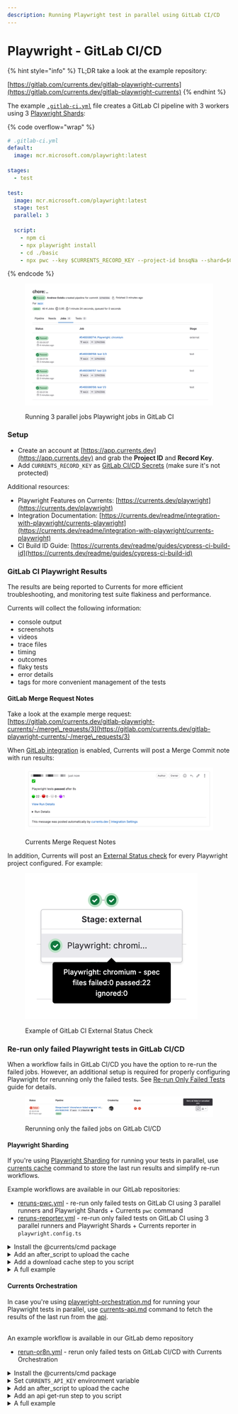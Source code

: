 ```yaml
---
description: Running Playwright test in parallel using GitLab CI/CD
---
```


# Playwright - GitLab CI/CD

{% hint style="info" %}
TL;DR take a look at the example repository:

[https://gitlab.com/currents.dev/gitlab-playwright-currents](https://gitlab.com/currents.dev/gitlab-playwright-currents)
{% endhint %}

The example [`.gitlab-ci.yml`](https://gitlab.com/currents.dev/gitlab-playwright-currents/-/blob/main/.gitlab-ci.yml) file creates a GitLab CI pipeline with 3 workers using 3 [Playwright Shards](https://playwright.dev/docs/test-sharding):

{% code overflow="wrap" %}
```yaml
# .gitlab-ci.yml
default:
  image: mcr.microsoft.com/playwright:latest

stages:
  - test

test:
  image: mcr.microsoft.com/playwright:latest
  stage: test
  parallel: 3

  script:
    - npm ci
    - npx playwright install
    - cd ./basic
    - npx pwc --key $CURRENTS_RECORD_KEY --project-id bnsqNa --shard=$CI_NODE_INDEX/$CI_NODE_TOTAL

```
{% endcode %}

<figure><img src="../../../.gitbook/assets/currents-2023-11-04-02.04.23@2x.png" alt=""><figcaption><p>Running 3 parallel jobs Playwright jobs in GitLab CI</p></figcaption></figure>

### Setup <a href="#user-content-setup" id="user-content-setup"></a>

* Create an account at [https://app.currents.dev](https://app.currents.dev) and grab the **Project ID** and **Record Key**.
* Add `CURRENTS_RECORD_KEY` as [GitLab CI/CD Secrets](https://docs.gitlab.com/ee/ci/variables/) (make sure it's not protected)

Additional resources:

* Playwright Features on Currents: [https://currents.dev/playwright](https://currents.dev/playwright)
* Integration Documentation: [https://currents.dev/readme/integration-with-playwright/currents-playwright](https://currents.dev/readme/integration-with-playwright/currents-playwright)
* CI Build ID Guide: [https://currents.dev/readme/guides/cypress-ci-build-id](https://currents.dev/readme/guides/cypress-ci-build-id)

### GitLab CI Playwright Results <a href="#user-content-gitlab-ci-playwright-results" id="user-content-gitlab-ci-playwright-results"></a>

The results are being reported to Currents for more efficient troubleshooting, and monitoring test suite flakiness and performance.

Currents will collect the following information:

* console output
* screenshots
* videos
* trace files
* timing
* outcomes
* flaky tests
* error details
* tags for more convenient management of the tests

#### GitLab Merge Request Notes <a href="#user-content-gitlab-merge-request-notes" id="user-content-gitlab-merge-request-notes"></a>

Take a look at the example merge request: [https://gitlab.com/currents.dev/gitlab-playwright-currents/-/merge\_requests/3](https://gitlab.com/currents.dev/gitlab-playwright-currents/-/merge\_requests/3)

When [GitLab integration](https://currents.dev/readme/integrations/gitlab) is enabled, Currents will post a Merge Commit note with run results:

<figure><img src="../../../.gitbook/assets/currents-gitlab-merge-note.png" alt=""><figcaption><p>Currents Merge Request Notes</p></figcaption></figure>

In addition, Currents will post an [External Status check](https://docs.gitlab.com/ee/user/project/merge\_requests/status\_checks.html) for every Playwright project configured. For example:

<figure><img src="../../../.gitbook/assets/currents-gitlab-status-check.png" alt=""><figcaption><p>Example of GitLab CI External Status Check </p></figcaption></figure>

### Re-run only failed Playwright tests in GitLab CI/CD

When a workflow fails in GitLab CI/CD you have the option to re-run the failed jobs. However, an additional setup is required for properly configuring Playwright for rerunning only the failed tests. See [Re-run Only Failed Tests](https://docs.currents.dev/guides/re-run-only-failed-tests) guide for details.



<figure><img src="../../../.gitbook/assets/currents-2024-10-02-14.07.49@2x.png" alt=""><figcaption><p>Rerunning only the failed jobs on GitLab CI/CD</p></figcaption></figure>



#### Playwright Sharding

If you're using [Playwright Sharding](https://docs.currents.dev/guides/parallelization-guide/pw-parallelization/playwright-sharding) for running your tests in parallel, use [currents cache](https://docs.currents.dev/resources/reporters/currents-cmd/currents-cache) command to store the last run results and simplify re-run workflows.

Example workflows are available in our GitLab repositories:

* [reruns-pwc.yml](https://gitlab.com/currents.dev/gitlab-playwright-currents/-/blob/main/.gitlab/ci/with-reruns-pwc.yml?ref\_type=heads) - re-run only failed tests on GitLab CI using 3 parallel runners and Playwright Shards + Currents `pwc` command
* [reruns-reporter.yml](https://gitlab.com/currents.dev/gitlab-playwright-currents/-/blob/main/.gitlab/ci/with-reruns-reporter.yml?ref\_type=heads) - re-run only failed tests on GitLab CI using 3 parallel runners and Playwright Shards + Currents reporter in `playwright.config.ts`

<details>

<summary>Install the @currents/cmd package</summary>

```bash
npm i -D @currents/cmd
```

</details>

<details>

<summary>Add an after_script to upload the cache</summary>

Add an `after_script` to the end of your job that uploads run information to the cache

```yaml
after_script:
    # Save the last-run.json to cache after the run
    - npx currents cache set --pw-output-dir basic/test-results --preset last-run
```

See the [configuration for details](../../../resources/reporters/currents-cmd/#cache-test-artifacts) on the flags.

</details>

<details>

<summary>Add a download cache step to you script</summary>

Update your job script to download the cache prior to running tests

```yaml
script:
    - npm ci
    # Grab the last run from cache. CacheId is automatically calculated for GitLab, and a .currents_env file is created with extra env variables
    # $EXTRA_PW_FLAGS will contain the correct --shard flag, as well as --last-failed if this was a retried job
    # $RUN_ATTEMPT will be populated with a value 1+ based on how many times this job has been retried
    - npx currents cache get --preset last-run && cat .currents_env >> $GITLAB_ENV && source .currents_env
    - npx playwright install
    # Run playwright, provide a build id with the run-attempt included and also pass $EXTRA_PW_FLAGS 
    - export CURRENTS_CI_BUILD_ID="reporter-$CI_PIPELINE_ID-$RUN_ATTEMPT"
    - npx playwright test -c playwright.config.reporter.ts $EXTRA_PW_FLAGS

```

See the [configuration for details](../../../resources/reporters/currents-cmd/#cache-test-artifacts) on the flags.

</details>

<details>

<summary>A full example</summary>

{% code lineNumbers="true" %}
```yaml
test-rerun-reporter:
  image: mcr.microsoft.com/playwright:v1.47.0
  stage: test
  parallel: 3
  variables:
    CURRENTS_PROJECT_ID: bnsqNa
    # CURRENTS_RECORD_KEY: <set in your CI/CD variables>
  script:
    - npm ci
    # Grab the last run from cache. CacheId is automatically calculated for GitLab, and a .currents_env file is created with extra env variables
    # $EXTRA_PW_FLAGS will contain the correct --shard flag, as well as --last-failed if this was a retried job
    # $RUN_ATTEMPT will be populated with a value 1+ based on how many times this job has been retried
    - npx currents cache get --preset last-run && cat .currents_env >> $GITLAB_ENV && source .currents_env
    - npx playwright install
    - cd ./basic
    # Run playwright, provide a build id with the run-attempt included and also pass $EXTRA_PW_FLAGS 
    - export CURRENTS_CI_BUILD_ID="reporter-$CI_PIPELINE_ID-$RUN_ATTEMPT"
    - npx playwright test -c playwright.config.reporter.ts $EXTRA_PW_FLAGS
  after_script:
    # Save the last-run.json to cache after the run
    - npx currents cache set --pw-output-dir basic/test-results --preset last-run

```
{% endcode %}

</details>

#### Currents Orchestration

In case you're using [playwright-orchestration.md](../../../guides/parallelization-guide/pw-parallelization/playwright-orchestration.md "mention") for running your Playwright tests in parallel, use [currents-api.md](../../../resources/reporters/currents-cmd/currents-api.md "mention") command to fetch the results of the last run from the [api](../../../resources/api/ "mention").

\
An example workflow is available in our GitLab demo repository

* [rerun-or8n.yml](https://gitlab.com/currents.dev/gitlab-playwright-currents/-/blob/main/.gitlab/ci/with-reruns-pwcp.yml?ref\_type=heads) - rerun only failed tests on GitLab CI/CD with Currents Orchestration

<details>

<summary>Install the @currents/cmd package</summary>

```bash
npm i -D @currents/cmd
```

</details>

<details>

<summary>Set <code>CURRENTS_API_KEY</code> environment variable</summary>

Obtain an API key (see [api-keys.md](../../../resources/api/api-keys.md "mention")) and [record-key.md](../../../guides/record-key.md "mention") from Currents Dashboard and set [GitLab CI/CD variable](https://docs.gitlab.com/ee/ci/variables/) accordingly

```yaml
variables:
    CURRENTS_PROJECT_ID: bnsqNa
    CURRENTS_RECORD_KEY: # set CI/CD variable
    CURRENTS_API_KEY: # set  CI/CD variable
```

</details>

<details>

<summary>Add an after_script to upload the cache</summary>

Add an `after_script` to the end of your job that uploads GitLab retry information to the cache

```yaml
after_script:
    # Save the last-run.json to cache after the run
    - npx currents cache set --pw-output-dir basic/test-results --preset last-run
```

See [currents-cache.md](../../../resources/reporters/currents-cmd/currents-cache.md "mention") documentation for all the available options

</details>

<details>

<summary>Add an api get-run step to you script</summary>

Update your job script to download the cache prior to running tests, and then also grab the previous run.

{% code overflow="wrap" %}
```yaml
script:
    - npm ci
    # Grab the last run from cache. CacheId is automatically calculated for GitLab, and a .currents_env file is created with extra env variables
    # $EXTRA_PWCP_FLAGS will contain the the --last-failed if this was a retried job
    # $RUN_ATTEMPT will be populated with a value 1+ based on how many times this job has been retried
    - npx currents cache get --preset last-run && cat .currents_env >> $GITLAB_ENV && source .currents_env
    # Grab the complete last run from the API so orchestration can find all the failures
    - npx currents api get-run --branch=$CI_COMMIT_REF_NAME --pw-last-run --output=basic/test-results/.last-run.json || true
    - npx playwright install
    # Run pwc-p, provide a build id with the run-attempt included, and also pass EXTRA_PWCP_FLAGS
    - npx pwc-p --ci-build-id=or8n-$CI_PIPELINE_ID-$RUN_ATTEMPT $EXTRA_PWCP_FLAGS

```
{% endcode %}

See [currents-api.md](../../../resources/reporters/currents-cmd/currents-api.md "mention") documentation to explore all the available options

</details>

<details>

<summary>A full example</summary>

{% code lineNumbers="true" %}
```yaml
test-rerun-pwcp:
  image: mcr.microsoft.com/playwright:v1.47.0
  stage: test
  parallel: 3
  variables:
    CURRENTS_PROJECT_ID: bnsqNa
    # CURRENTS_RECORD_KEY: <set in your CI/CD variables>
    # CURRENTS_API_KEY: <set in your CI/CD variables>
  script:
    - npm ci
    # Grab the last run from cache. CacheId is automatically calculated for GitLab, and a .currents_env file is created with extra env variables
    # $EXTRA_PWCP_FLAGS will contain the the --last-failed if this was a retried job
    # $RUN_ATTEMPT will be populated with a value 1+ based on how many times this job has been retried
    - npx currents cache get --preset last-run && cat .currents_env >> $GITLAB_ENV && source .currents_env
    # Grab the complete last run from the API so orchestration can find all the failures
    - npx currents api get-run --branch=$CI_COMMIT_REF_NAME --pw-last-run --output=basic/test-results/.last-run.json || true
    - npx playwright install
    # Run pwc-p, provide a build id with the run-attempt included, and also pass EXTRA_PWCP_FLAGS
    - npx pwc-p --ci-build-id=or8n-$CI_PIPELINE_ID-$RUN_ATTEMPT $EXTRA_PWCP_FLAGS
  after_script:
    # Save the last-run to cache in order to track the run attempts
    - npx currents cache set --preset last-run --pw-output-dir basic/test-results



```
{% endcode %}

</details>
